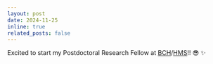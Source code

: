 ```yaml
---
layout: post
date: 2024-11-25
inline: true
related_posts: false
---
```


Excited to start my Postdoctoral Research Fellow at <a href="https://www.childrenshospital.org/">BCH</a>/<a href="https://hms.harvard.edu/">HMS</a>!! :sunglasses: :sparkles:
